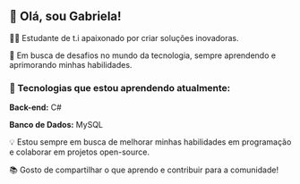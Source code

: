 ## 👋 Olá, sou Gabriela!

🧑‍💻 Estudante de t.i apaixonado por criar soluções inovadoras.

🚀 Em busca de desafios no mundo da tecnologia, sempre aprendendo e aprimorando minhas habilidades.


### 🔧 Tecnologias que estou aprendendo atualmente:

**Back-end:** C#

**Banco de Dados:** MySQL


💡 Estou sempre em busca de melhorar minhas habilidades em programação e colaborar em projetos open-source.

📚 Gosto de compartilhar o que aprendo e contribuir para a comunidade!
